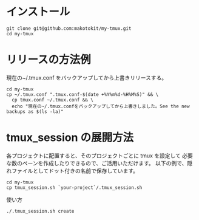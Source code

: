 # インストール

```
git clone git@github.com:makotokit/my-tmux.git
cd my-tmux
```

# リリースの方法例

現在の~/.tmux.conf をバックアップしてから上書きリリースする。

```
cd my-tmux
cp ~/.tmux.conf ".tmux.conf-$(date +%Y%m%d-%H%M%S)" && \
  cp tmux.conf ~/.tmux.conf && \
  echo "現在の~/.tmux.confをバックアップしてから上書きしました。See the new backups as $(ls -la)"
```

# tmux_session の展開方法

各プロジェクトに配置すると、そのプロジェクトごとに tmux を設定して
必要な数のペーンを作成したりできるので、ご活用いただけます。
以下の例で、隠れファイルとしてドット付きの名前で保存しています。

```
cd my-tmux
cp tmux_session.sh `your-project`/.tmux_session.sh
```

使い方

```
./.tmux_session.sh create
```
